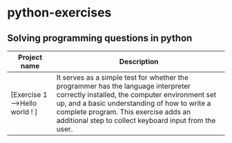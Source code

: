 # python-exercises
## Solving programming questions in python

| Project name       | Description
| ----------------   | ---------------|
[Exercise 1 -->Hello world ! ]|  It serves as a simple test for whether the programmer has the language interpreter correctly installed, the computer environment set up, and a basic understanding of how to write a complete program. This exercise adds an additional step to collect keyboard input from the user.  |
